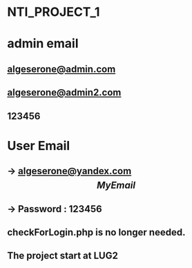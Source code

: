 # NTI_PROJECT_1
# admin email 
## algeserone@admin.com
## algeserone@admin2.com
## 123456

# User Email 
## -> algeserone@yandex.com $$ My Email $$ 
## -> Password : 123456


## checkForLogin.php is no longer needed. 

## The project start at LUG2






